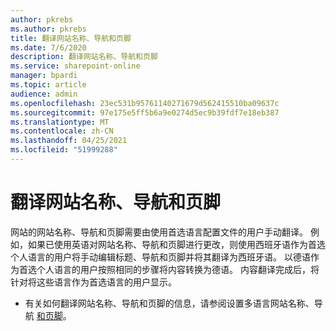 ```yaml
---
author: pkrebs
ms.author: pkrebs
title: 翻译网站名称、导航和页脚
ms.date: 7/6/2020
description: 翻译网站名称、导航和页脚
ms.service: sharepoint-online
manager: bpardi
ms.topic: article
audience: admin
ms.openlocfilehash: 23ec531b95761140271679d562415510ba09637c
ms.sourcegitcommit: 97e175e5ff5b6a9e0274d5ec9b39fdf7e18eb387
ms.translationtype: MT
ms.contentlocale: zh-CN
ms.lasthandoff: 04/25/2021
ms.locfileid: "51999288"
---
```

# <a name="translate-the-site-name-navigation-and-footers"></a>翻译网站名称、导航和页脚
网站的网站名称、导航和页脚需要由使用首选语言配置文件的用户手动翻译。 例如，如果已使用英语对网站名称、导航和页脚进行更改，则使用西班牙语作为首选个人语言的用户将手动编辑标题、导航和页脚并将其翻译为西班牙语。 以德语作为首选个人语言的用户按照相同的步骤将内容转换为德语。 内容翻译完成后，将针对将这些语言作为首选语言的用户显示。  

- 有关如何翻译网站名称、导航和页脚的信息，请参阅设置多语言网站名称、导航 [和页脚](https://support.office.com/article/create-multilingual-communication-sites-pages-and-news-2bb7d610-5453-41c6-a0e8-6f40b3ed750c#bkmk_muitranslations)。

